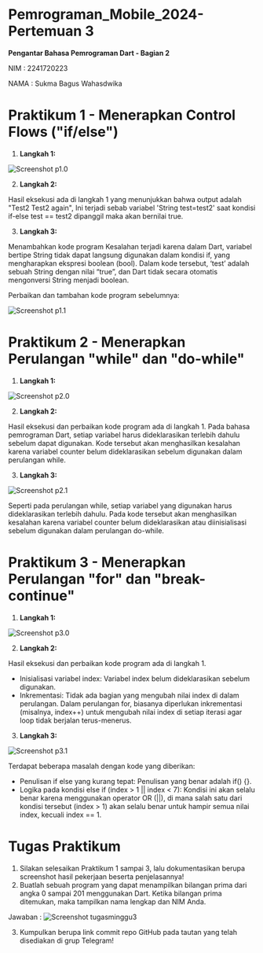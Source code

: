 # Pemrograman_Mobile_2024-Pertemuan 3
**Pengantar Bahasa Pemrograman Dart - Bagian 2**

NIM     : 2241720223

NAMA    : Sukma Bagus Wahasdwika

# Praktikum 1 - Menerapkan Control Flows ("if/else")
1. **Langkah 1:**

![Screenshot p1.0](img/p1.0.jpg)

2. **Langkah 2:**

Hasil eksekusi ada di langkah 1 yang menunjukkan bahwa output adalah "Test2 Test2 again", Ini terjadi sebab variabel 'String test=test2' saat kondisi if-else test == test2 dipanggil maka akan bernilai true.

3. **Langkah 3:**

Menambahkan kode program 
Kesalahan terjadi karena dalam Dart, variabel bertipe String tidak dapat langsung digunakan dalam kondisi if, yang mengharapkan ekspresi boolean (bool). Dalam kode tersebut, ‘test’ adalah sebuah String dengan nilai “true”, dan Dart tidak secara otomatis mengonversi String menjadi boolean.

Perbaikan dan tambahan kode program sebelumnya:

![Screenshot p1.1](img/p1.1.png)

# Praktikum 2 - Menerapkan Perulangan "while" dan "do-while"
1. **Langkah 1:**

![Screenshot p2.0](img/p2.0.png)

2. **Langkah 2:**

Hasil eksekusi dan perbaikan kode program ada di langkah 1. Pada bahasa pemrograman Dart, setiap variabel harus dideklarasikan terlebih dahulu sebelum dapat digunakan. Kode tersebut akan menghasilkan kesalahan karena variabel counter belum dideklarasikan sebelum digunakan dalam perulangan while. 

3. **Langkah 3:**

![Screenshot p2.1](img/p2.1.png)

Seperti pada perulangan while, setiap variabel yang digunakan harus dideklarasikan terlebih dahulu. Pada kode tersebut akan menghasilkan kesalahan karena variabel counter belum dideklarasikan atau diinisialisasi sebelum digunakan dalam perulangan do-while.

# Praktikum 3 - Menerapkan Perulangan "for" dan "break-continue"
1. **Langkah 1:**

![Screenshot p3.0](img/p3.0.png)

2. **Langkah 2:**

Hasil eksekusi dan perbaikan kode program ada di langkah 1. 
* Inisialisasi variabel index: Variabel index belum dideklarasikan sebelum digunakan.
* Inkrementasi: Tidak ada bagian yang mengubah nilai index di dalam perulangan. Dalam perulangan for, biasanya diperlukan inkrementasi (misalnya, index++) untuk mengubah nilai index di setiap iterasi agar loop tidak berjalan terus-menerus.

3. **Langkah 3:**

![Screenshot p3.1](img/p3.1.png)

Terdapat beberapa masalah dengan kode yang diberikan:

- Penulisan if else yang kurang tepat: Penulisan yang benar adalah if() {}.
- Logika pada kondisi else if (index > 1 || index < 7): Kondisi ini akan selalu benar karena menggunakan operator OR (||), di mana salah satu dari kondisi tersebut (index > 1) akan selalu benar untuk hampir semua nilai index, kecuali index == 1.

# Tugas Praktikum
1. Silakan selesaikan Praktikum 1 sampai 3, lalu dokumentasikan berupa screenshot hasil pekerjaan beserta penjelasannya!
2. Buatlah sebuah program yang dapat menampilkan bilangan prima dari angka 0 sampai 201 menggunakan Dart. Ketika bilangan prima ditemukan, maka tampilkan nama lengkap dan NIM Anda.

Jawaban :
![Screenshot tugasminggu3](img/tugasminggu3.png)

3. Kumpulkan berupa link commit repo GitHub pada tautan yang telah disediakan di grup Telegram!
